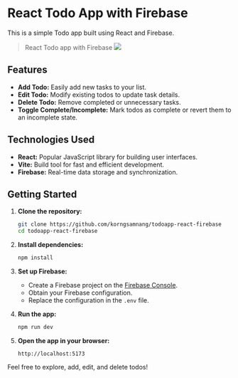 # React Todo App with Firebase

This is a simple Todo app built using React and Firebase.

> React Todo app with Firebase
> ![](https://github.com/korngsamnang/todoapp-react-firebase/assets/99709883/aafbe61d-0e91-4df6-a3c6-0e11a52f18b5)

## Features

-   **Add Todo:** Easily add new tasks to your list.
-   **Edit Todo:** Modify existing todos to update task details.
-   **Delete Todo:** Remove completed or unnecessary tasks.
-   **Toggle Complete/Incomplete:** Mark todos as complete or revert them to an
    incomplete state.

## Technologies Used

-   **React:** Popular JavaScript library for building user interfaces.
-   **Vite:** Build tool for fast and efficient development.
-   **Firebase:** Real-time data storage and synchronization.

## Getting Started

1. **Clone the repository:**

    ```bash
    git clone https://github.com/korngsamnang/todoapp-react-firebase
    cd todoapp-react-firebase
    ```

2. **Install dependencies:**

    ```bash
    npm install
    ```

3. **Set up Firebase:**

    - Create a Firebase project on the
      [Firebase Console](https://console.firebase.google.com/).
    - Obtain your Firebase configuration.
    - Replace the configuration in the `.env` file.

4. **Run the app:**

    ```bash
    npm run dev
    ```

5. **Open the app in your browser:**

    `http://localhost:5173`

Feel free to explore, add, edit, and delete todos!
